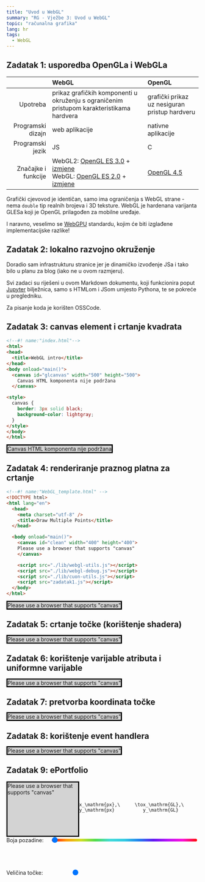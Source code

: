 ```yaml
---
title: "Uvod u WebGL"
summary: "RG - Vježbe 3: Uvod u WebGL"
topic: "računalna grafika"
lang: hr
tags:
  - WebGL
---
```


## Zadatak 1: usporedba OpenGLa i WebGLa

<div class="strong-cols row-titles"></div>

| |WebGL|OpenGL|
|-:|:-|:-|
| Upotreba | prikaz grafičkih komponenti u okruženju s ograničenim pristupom karakteristikama hardvera | grafički prikaz uz nesiguran pristup hardveru |
| Programski dizajn | web aplikacije | nativne aplikacije |
| Programski jezik | JS | C |
| Značajke i funkcije | WebGL2: [OpenGL ES 3.0](https://registry.khronos.org/OpenGL/specs/es/3.0/es_spec_3.0.pdf) + [izmjene](https://registry.khronos.org/webgl/specs/latest/2.0/)<br/> WebGL: [OpenGL ES 2.0](https://registry.khronos.org/OpenGL/specs/es/2.0/es_full_spec_2.0.pdf) + [izmjene](https://registry.khronos.org/webgl/specs/latest/1.0/) | [OpenGL 4.5](https://registry.khronos.org/OpenGL-Refpages/gl4/) |

Grafički cjevovod je identičan, samo ima ograničenja s WebGL strane - nema
`double` tip realnih brojeva i 3D teksture. WebGL je hardenana varijanta GLESa
koji je OpenGL prilagođen za mobilne uređaje.

I naravno, veselimo se [WebGPU](https://www.w3.org/TR/webgpu/) standardu, kojim
će biti izglađene implementacijske razlike!

## Zadatak 2: lokalno razvojno okruženje

Doradio sam infrastrukturu stranice jer je dinamičko izvođenje JSa i tako bilo u
planu za blog (iako ne u ovom razmjeru).

Svi zadaci su riješeni u ovom Markdown dokumentu, koji funkcionira poput
[Jupyter](https://jupyter.org/) bilježnica, samo s HTMLom i JSom umjesto
Pythona, te se pokreće u pregledniku.

Za pisanje koda je korišten OSSCode.

## Zadatak 3: canvas element i crtanje kvadrata


```html
<!--#! name:"index.html"-->
<html>
<head>
  <title>WebGL intro</title>
</head>
<body onload="main()">
  <canvas id="glcanvas" width="500" height="500">
    Canvas HTML komponenta nije podržana
  </canvas>

<style>
  canvas {
    border: 3px solid black;
    background-color: lightgray;
  }
</style>
</body>
</html>
```

<style>
canvas {
  border: 3px solid black;
  background-color: lightgray;
}
</style>

<script class="show">
//#! name:"index.js"
function main() {
  const canvas = document.querySelector("canvas#glcanvas");
  if (!window.HTMLCanvasElement) {
    console.log("non-standard browser HTMLCanvasElement support");
    return;
  }
  const ctx = canvas.getContext("2d");
  if (!ctx) {
    canvas.style.display = "block";
    canvas.innerText = "2D kontekst crtanja nije podržan";
    console.log("Context2D not supported by browser");
    return;
  }

  ctx.fillStyle = "blue";
  ctx.fillRect(200, 300, 100, 100);
  
  ctx.strokeStyle = "yellow";
  ctx.beginPath();
  ctx.moveTo(200, 300);
  ctx.lineTo(300, 400);
  ctx.stroke();

  ctx
}
</script>

<canvas id="glcanvas" width="500" height="500">
Canvas HTML komponenta nije podržana
</canvas>

<script>
// umjesto `body onload="main()"`
main()
</script>

## Zadatak 4: renderiranje praznog platna za crtanje

```html
<!--#! name:"WebGL_template.html" -->
<!DOCTYPE html>
<html lang="en">
  <head>
    <meta charset="utf-8" />
    <title>Draw Multiple Points</title>
  </head>

  <body onload="main()">
    <canvas id="clean" width="400" height="400">
    Please use a browser that supports "canvas"
    </canvas>

    <script src="./lib/webgl-utils.js"></script>
    <script src="./lib/webgl-debug.js"></script>
    <script src="./lib/cuon-utils.js"></script>
    <script src="zadatak1.js"></script>
  </body>
</html>
```

<script src="./lib/webgl-utils.js"></script>
<script src="./lib/webgl-debug.js"></script>
<script src="./lib/cuon-utils.js"></script>

<script class="show">
//#! name:"WebGL_template.js"
// Vertex shader program
function main() {
  // Dohvacanje <canvas> elementa
  var canvas = document.getElementById('webgl-z4');

  // Postavljanje konteksta renderiranja za WebGL
  var gl = getWebGLContext(canvas);
  if (!gl) {
    console.log('Failed to get the rendering context for WebGL');
    return;
  }

  // Specificiranje boje za brisanje <canvas>
  gl.clearColor(0, 0, 0, 1);

  // Brisanje <canvas>
  gl.clear(gl.COLOR_BUFFER_BIT);
}
</script>

<canvas id="webgl-z4" width="400" height="400">
Please use a browser that supports "canvas"
</canvas>

<script>
// umjesto `body onload="main()"`
main()
</script>


## Zadatak 5: crtanje točke (korištenje shadera)

<script class="show">
//#! name:"zadatak1.js"
// Vertex shader program
var VSHADER_SOURCE =`
void main() {
  gl_Position = vec4(0.2, 0.3, 0.0, 1.0);
  gl_PointSize = 10.0;
}`;

// Fragment shader program
var FSHADER_SOURCE = `
void main() {
  gl_FragColor = vec4(1.0, 1.0, 0.0, 1.0);
}`;

function main() {
  // Dohvacanje <canvas> elementa
  var canvas = document.getElementById('webgl-z5');

  // Postavljanje konteksta renderiranja za WebGL
  var gl = getWebGLContext(canvas);
  if (!gl) {
    console.error('Failed to get the rendering context for WebGL');
    return;
  }

  // Inicijalizacija shadera
  if (!initShaders(gl, VSHADER_SOURCE, FSHADER_SOURCE)) {
    console.error('Failed to intialize shaders.');
    return;
  }

  gl.clearColor(0, 0, 0, 1);
  gl.clear(gl.COLOR_BUFFER_BIT);

  // Crtanje tocaka
  gl.drawArrays(gl.POINTS, 0, 1);
}
</script>

<canvas id="webgl-z5" width="500" height="500">
Please use a browser that supports "canvas"
</canvas>

<script>
// umjesto `body onload="main()"`
main()
</script>

## Zadatak 6: korištenje varijable atributa i uniformne varijable

<script class="show">
// Vertex shader program
var VSHADER_SOURCE =`
attribute vec2 a_Position;
void main() {
  gl_Position = vec4(a_Position, 0.0, 1.0);
  gl_PointSize = 10.0;
}`;

// Fragment shader program
var FSHADER_SOURCE = `
void main() {
  gl_FragColor = vec4(1.0, 1.0, 0.0, 1.0);
}`;
</script>
<script class="show">
function main() {
  // Dohvacanje <canvas> elementa
  var canvas = document.getElementById('webgl-z6');

  // Postavljanje konteksta renderiranja za WebGL
  var gl = getWebGLContext(canvas);
  if (!gl) {
    console.log('Failed to get the rendering context for WebGL');
    return;
  }

  // Inicijalizacija shadera
  if (!initShaders(gl, VSHADER_SOURCE, FSHADER_SOURCE)) {
    console.log('Failed to intialize shaders.');
    return;
  }

  var a_Position = gl.getAttribLocation(gl.program, 'a_Position');
  if (a_Position < 0) {
    console.log('Failed to get the storage location of a_Position');
    return;
  }
  gl.vertexAttrib2f(a_Position, 0.5, 0.2);

  gl.clearColor(0, 0, 0, 1);
  gl.clear(gl.COLOR_BUFFER_BIT);

  // Crtanje tocaka
  gl.drawArrays(gl.POINTS, 0, 1);
}
</script>

<canvas id="webgl-z6" width="500" height="500">
Please use a browser that supports "canvas"
</canvas>

<script>
// umjesto `body onload="main()"`
main()
</script>

## Zadatak 7: pretvorba koordinata točke

<script class="show">
function DeviceToNormalised(canvas, pos) {
  const xPx = 2.0 / canvas.width;
  const yPx = -2.0 / canvas.height;
  return {
    x: Math.round((pos.x - canvas.width/2) * xPx * 100) / 100,
    y: Math.round((pos.y - canvas.height/2) * yPx * 100) / 100,
  };
}
</script>

<script class="show">
function init(canvas, vertex = ArticleScope.VSHADER_SOURCE, fragment = ArticleScope.FSHADER_SOURCE) {
  if (canvas == null) {
    return
  }

  // Postavljanje konteksta renderiranja za WebGL
  var gl = getWebGLContext(canvas);
  if (!gl) {
    console.log('Failed to get the rendering context for WebGL');
    return;
  }

  // Inicijalizacija shadera
  if (!initShaders(gl, vertex, fragment)) {
    console.log('Failed to intialize shaders.');
    return;
  }
  
  gl.clearColor(0, 0, 0, 1);
  gl.clear(gl.COLOR_BUFFER_BIT);

  return gl;
}
</script>
<script class="show">
function draw_point(gl, position) {
  var a_Position = gl.getAttribLocation(gl.program, 'a_Position');
  if (a_Position < 0) {
    console.log('Failed to get the storage location of a_Position');
    return;
  }
  gl.vertexAttrib2f(a_Position, position.x, position.y);

  gl.clear(gl.COLOR_BUFFER_BIT);

  // Crtanje tocaka
  gl.drawArrays(gl.POINTS, 0, 1);
}
</script>

<canvas id="webgl-z7" width="500" height="500">
Please use a browser that supports "canvas"
</canvas>

<script class="show">
let canvas = document.getElementById("webgl-z7");
let ctx = init(canvas);
draw_point(ctx, DeviceToNormalised(canvas, {
  x: 200,
  y: 300,
}));
</script>

## Zadatak 8: korištenje event handlera

<canvas id="webgl-z8" width="500" height="500">
Please use a browser that supports "canvas"
</canvas>

<script class="show">
let canvas = document.getElementById("webgl-z8");
let ctx = init(canvas);
canvas.onclick = (ev) => {
  let rect = canvas.getBoundingClientRect();
  let pos = {
    x: ev.clientX - rect.x,
    y: ev.clientY - rect.y,
  };
  draw_point(ctx, DeviceToNormalised(canvas, pos));
}
</script>

## Zadatak 9: ePortfolio

<script class="show">
var VSHADER_SOURCE =`
attribute vec2 a_Position;
attribute float a_boxSize;
void main() {
  gl_Position = vec4(a_Position, 0.0, 1.0);
  gl_PointSize = a_boxSize;
}`;
</script>

<script class="show">
function draw_point(gl, position, size) {
  var a_Position = gl.getAttribLocation(gl.program, 'a_Position');
  if (a_Position < 0) {
    console.log('Failed to get the storage location of a_Position');
    return;
  }
  gl.vertexAttrib2f(a_Position, position.x, position.y);
  var a_boxSize = gl.getAttribLocation(gl.program, 'a_boxSize');
  if (a_boxSize < 0) {
    console.log('Failed to get the storage location of a_boxSize');
    return;
  }
  gl.vertexAttrib1f(a_boxSize, size);

  gl.clear(gl.COLOR_BUFFER_BIT);

  // Crtanje tocaka
  gl.drawArrays(gl.POINTS, 0, 1);
}
</script>

<div style="display:flex;align-items:center;height:min-content">

<canvas id="webgl-z9" width="400" height="300">
Please use a browser that supports "canvas"
</canvas>

<div style="width:100%">
<div style="display:flex;align-content:center;justify-content:space-evenly;padding-bottom:1ch">
  <code class="language-math">x_\mathrm{px},\ y_\mathrm{px}</code>
  <code class="language-math">\to</code>
  <code class="language-math">x_\mathrm{GL},\ y_\mathrm{GL}</code>
</div>
<div id="points">
</div>

<style>
#points {
  display: grid;
  max-height: 250px;
  overflow-y: auto;
  grid-template-columns: 1fr auto 1fr 1fr auto 1fr;
  justify-content: start;

  span:nth-child(3n-2) {
    text-align: right;
  }
  span:nth-child(3n-1) {
    margin-right: 0.5ch;
  }
}
</style>
</div>
</div>

<div style="display:grid;grid:auto auto/auto 1fr;grid-auto-flow: row;align-items:center;gap:2ch;width:100%">
  <span>Boja pozadine:</span>
  <input style="--current-color:red" type="range" min="0" max="360" value="0" id="bgColorPicker">
  <span>Veličina točke:</span>
  <input style="--box-size:20px" type="range" step="0.2" min="20" max="60" value="20" id="pointSize">

  <style>
    #bgColorPicker {
      appearance: none;
      flex-grow: 1;
      height: 0.7rem;
      border-radius: 100vw;
      background: linear-gradient(
        90deg,
        rgba(255, 0, 0, 1) 0%,
        rgba(255, 154, 0, 1) 10%,
        rgba(208, 222, 33, 1) 20%,
        rgba(79, 220, 74, 1) 30%,
        rgba(63, 218, 216, 1) 40%,
        rgba(47, 201, 226, 1) 50%,
        rgba(28, 127, 238, 1) 60%,
        rgba(95, 21, 242, 1) 70%,
        rgba(186, 12, 248, 1) 80%,
        rgba(251, 7, 217, 1) 90%,
        rgba(255, 0, 0, 1) 100%
      );
      border: 2px solid white;
      outline: none;
      
      &::-webkit-slider-thumb,
      &::-moz-range-thumb {
        -webkit-appearance: none;
        appearance: none;
        width: 1rem;
        height: 1rem;
        border-radius: 100vw;
        background: var(--current-color);
        cursor: pointer;
        outline: 2px solid white;
        border: 1px solid black;
      }
    }
    #pointSize {
      appearance: none;
      flex-grow: 1;
      height: 0.1rem;
      background: var(--fg);
      margin: 58px;

      &::-webkit-slider-thumb,
      &::-moz-range-thumb {
        -webkit-appearance: none;
        appearance: none;
        width: calc(var(--box-size) - 8px);
        height: calc(var(--box-size) - 8px);
        border-radius: 0;
        background: var(--bg);
        cursor: pointer;
        outline: 2px solid white;
        border: 2px solid black;
      }
    }
  </style>
</div>

<script>
// IZVOR: https://stackoverflow.com/questions/2353211/hsl-to-rgb-color-conversion
const { abs, min, max, round } = Math;
function hslToRgb(h, s, l) {
  let r, g, b;

  if (s === 0) {
    r = g = b = l; // achromatic
  } else {
    const q = l < 0.5 ? l * (1 + s) : l + s - l * s;
    const p = 2 * l - q;
    r = hueToRgb(p, q, h + 1/3);
    g = hueToRgb(p, q, h);
    b = hueToRgb(p, q, h - 1/3);
  }

  return [r, g, b];
}

function hueToRgb(p, q, t) {
  if (t < 0) t += 1;
  if (t > 1) t -= 1;
  if (t < 1/6) return p + (q - p) * 6 * t;
  if (t < 1/2) return q;
  if (t < 2/3) return p + (q - p) * (2/3 - t) * 6;
  return p;
}
</script>

<script class="show" defer>
let canvas = document.getElementById("webgl-z9");
let ctx = init(canvas);
let lastPos = { x: Math.random() * canvas.width, y: Math.random() * canvas.height };
let lastSize = 20 + 40 * Math.random();

let bgSlider = document.getElementById("bgColorPicker");
bgSlider.oninput = () => {
  bgSlider.style = `--current-color:hsl(${bgSlider.value}deg 100% 50%)`;
  let [r, g, b] = hslToRgb(bgSlider.value / 360, 0.5, 0.5);
  ctx.clearColor(r, g, b, 1);
  draw_point(ctx, DeviceToNormalised(canvas, lastPos), lastSize);
}
bgSlider.value = Math.random() * 360;
bgSlider.oninput();

let sizeSlider = document.getElementById("pointSize");
sizeSlider.oninput = () => {
  sizeSlider.style = `--box-size:${sizeSlider.value}px`;
  lastSize = sizeSlider.value;
  draw_point(ctx, DeviceToNormalised(canvas, lastPos), lastSize);
}
sizeSlider.value = lastSize;
sizeSlider.oninput();

let ps = document.getElementById("points");
function main() {
  lastPos = { x: Math.round(Math.random() * canvas.width), y: Math.round(Math.random() * canvas.height) };
  let norm = DeviceToNormalised(canvas, lastPos);
  draw_point(ctx, norm, lastSize);
  ps.innerHTML = ps.innerHTML + `<span>${lastPos.x}</span><span>,</span><span>${lastPos.y}</span><span>${norm.x}</span><span>,</span><span>${norm.y}</span>\n`;
  ps.scrollTop = ps.scrollHeight;
  
}
</script>

<script>
// Simulacija ponovog pokretanja.
setTimeout(function update() {
  main();
  setTimeout(update, 3000);
}, 10);
</script>

